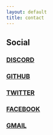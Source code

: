 ```yaml
---
layout: default
title: contact
---
```


## Social
### [DISCORD](https://discord.com/invite/EgkWPws6vV)
### [GITHUB](https://github.com/0xbitx)
### [TWITTER](https://twitter.com/0xbit)
### [FACEBOOK](https://facebook.com/0xbit)
### [GMAIL](0xbit25125@gmail.com)
